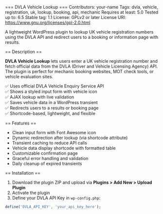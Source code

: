 === DVLA Vehicle Lookup ===
Contributors: your-name
Tags: dvla, vehicle, registration, uk, lookup, booking, api, mechanic
Requires at least: 5.0
Tested up to: 6.5
Stable tag: 1.1
License: GPLv2 or later
License URI: https://www.gnu.org/licenses/gpl-2.0.html

A lightweight WordPress plugin to lookup UK vehicle registration numbers using the DVLA API and redirect users to a booking or information page with results.

== Description ==

**DVLA Vehicle Lookup** lets users enter a UK vehicle registration number and fetch official data from the DVLA (Driver and Vehicle Licensing Agency) API. The plugin is perfect for mechanic booking websites, MOT check tools, or vehicle evaluation sites.

✅ Uses official DVLA Vehicle Enquiry Service API  
✅ Shows a styled input form with vehicle icon  
✅ AJAX lookup with live validation  
✅ Saves vehicle data in a WordPress transient  
✅ Redirects users to a results or booking page  
✅ Shortcode-based, lightweight, and flexible

== Features ==

- Clean input form with Font Awesome icon
- Dynamic redirection after lookup (via shortcode attribute)
- Transient caching to reduce API calls
- Vehicle data display shortcode with formatted table
- Customizable confirmation page
- Graceful error handling and validation
- Daily cleanup of expired transients

== Installation ==

1. Download the plugin ZIP and upload via **Plugins > Add New > Upload Plugin**
2. Activate the plugin
3. Define your DVLA API Key in `wp-config.php`:

```php
define('DVLA_API_KEY', 'your_api_key_here');
